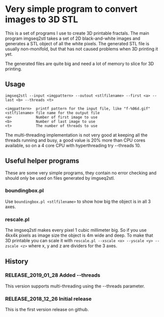 # Very simple program to convert images to 3D STL

This is a set of programs I use to create 3D printable fractals. The main
program imgseq2stl takes a set of 2D black-and-white images and generates a STL
object of all the white pixels. The generated STL file is usually non-monifold,
but that has not caused problems when 3D printing it yet.

The generated files are quite big and need a lot of memory to slice for 3D
printing.

## Usage

```
imgseq2stl --input <imgpattern> --outout <stlfilename> --first <a> --last <b> --threads <t>

<imgpattern>  printf pattern for the input file, like "f-%06d.gif"
<stlfilename> file name for the output file
<a>           Number of first image to use
<b>           Number of last image to use
<t>           The number of threads to use
```

The multi-threading implementation is not very good at keeping all the threads
running and busy, a good value is 20% more than CPU cores available, so on a
4 core CPU with hyperthreading try --threads 10.

## Useful helper programs

These are some very simple programs, they contain no error checking and should
only be used on files generated by imgseq2stl.

### boundingbox.pl

Use `boundingbox.pl <stlfilename>` to show how big the object is in all 3 axes.

### rescale.pl

The imgseq2stl makes every pixel 1 cubic millimeter big. So if you use 4kx4k
pixels as image size the object is 4m wide and deep. To make that 3D printable
you can scale it with `rescale.pl --xscale <x> --yscale <y> --zscale <z>` where
x, y and z are dividers for the 3 axes.

## History
### RELEASE_2019_01_28 Added --threads
This version supports multi-threading using the --threads parameter.

### RELEASE_2018_12_26 Initial release
This is the first version release on github.

